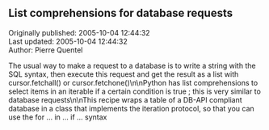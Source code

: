 ## List comprehensions for database requests  
Originally published: 2005-10-04 12:44:32  
Last updated: 2005-10-04 12:44:32  
Author: Pierre Quentel  
  
The usual way to make a request to a database is to write a string with the SQL syntax, then execute this request and get the result as a list with cursor.fetchall() or cursor.fetchone()\n\nPython has list comprehensions to select items in an iterable if a certain condition is true ; this is very similar to database requests\n\nThis recipe wraps a table of a DB-API compliant database in a class that implements the iteration protocol, so that you can use the for ... in ... if ... syntax